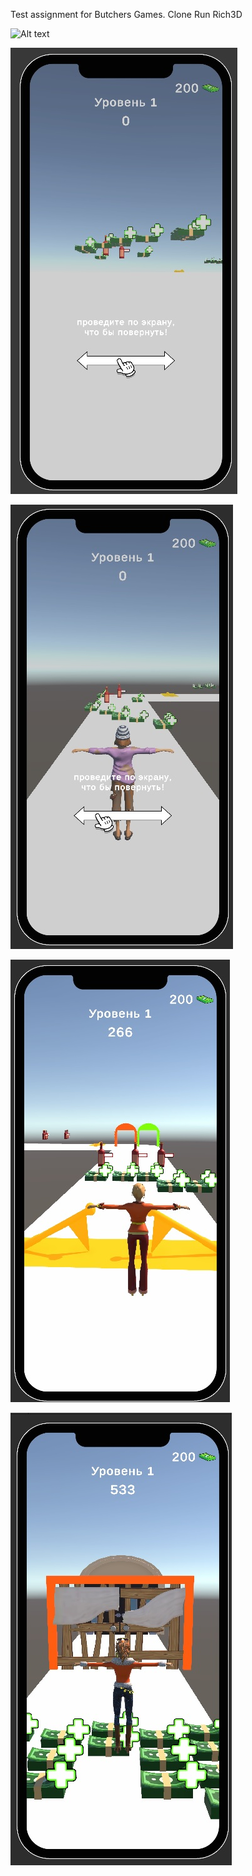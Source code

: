 Test assignment for Butchers Games.
Clone Run Rich3D

![Alt text](https://drive.google.com/file/d/16pBmHwgIdeWME8i1hGmiolXK9G1WC_Mp/view?usp=drive_link "Video result")

![Alt text](/Screenshots/Screenshot_1.jpg "Первый скрин.")

![Alt text](/Screenshots/Screenshot_2.jpg "Второй скрин.")

![Alt text](/Screenshots/Screenshot_3.jpg "Третий скрин.")

![Alt text](/Screenshots/Screenshot_4.jpg "Четвёртый скрин.")
